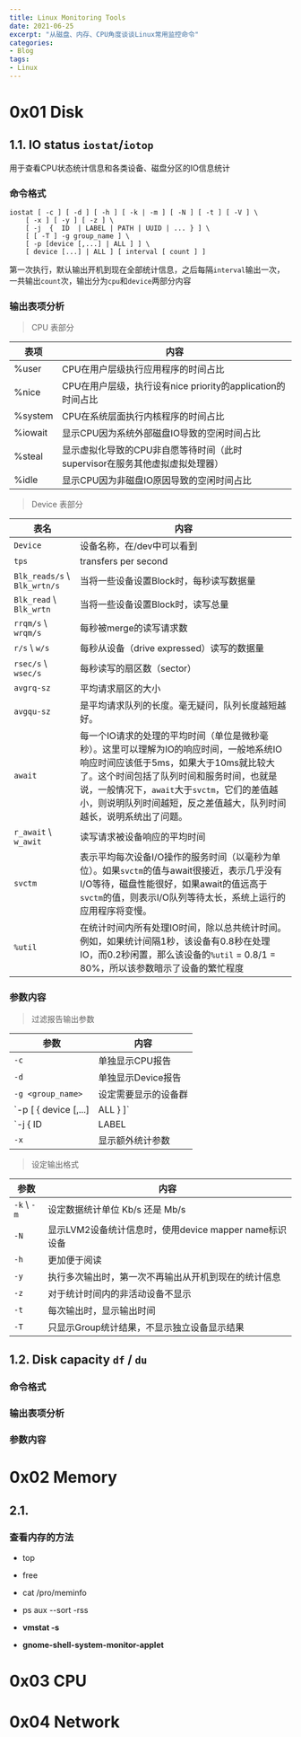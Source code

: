 ```yaml
---
title: Linux Monitoring Tools
date: 2021-06-25
excerpt: "从磁盘、内存、CPU角度谈谈Linux常用监控命令"
categories: 
- Blog
tags: 
- Linux
---
```


# 0x01 Disk

## 1.1. IO status `iostat`/`iotop`

用于查看CPU状态统计信息和各类设备、磁盘分区的IO信息统计

### 命令格式

```shell
iostat [ -c ] [ -d ] [ -h ] [ -k | -m ] [ -N ] [ -t ] [ -V ] \
	[ -x ] [ -y ] [ -z ] \
	[ -j  {  ID  | LABEL | PATH | UUID | ... } ] \
	[ [ -T ] -g group_name ] \
	[ -p [device [,...] | ALL ] ] \
	[ device [...] | ALL ] [ interval [ count ] ]
```

第一次执行，默认输出开机到现在全部统计信息，之后每隔`interval`输出一次，一共输出`count`次，输出分为`cpu`和`device`两部分内容

### 输出表项分析

> CPU 表部分

| 表项    | 内容                                                         |
| ------- | ------------------------------------------------------------ |
| %user   | CPU在用户层级执行应用程序的时间占比                          |
| %nice   | CPU在用户层级，执行设有nice priority的application的时间占比  |
| %system | CPU在系统层面执行内核程序的时间占比                          |
| %iowait | 显示CPU因为系统外部磁盘IO导致的空闲时间占比                  |
| %steal  | 显示虚拟化导致的CPU非自愿等待时间（此时supervisor在服务其他虚拟虚拟处理器） |
| %idle   | 显示CPU因为非磁盘IO原因导致的空闲时间占比                    |

> Device 表部分

| 表名                          | 内容                                                         |
| ----------------------------- | ------------------------------------------------------------ |
| `Device`                      | 设备名称，在/dev中可以看到                                   |
| `tps`                         | transfers per second                                         |
| `Blk_reads/s` \\ `Blk_wrtn/s` | 当将一些设备设置Block时，每秒读写数据量                      |
| `Blk_read` \ `Blk_wrtn`       | 当将一些设备设置Block时，读写总量                            |
| `rrqm/s` \\ `wrqm/s`          | 每秒被merge的读写请求数                                      |
| `r/s` \\ `w/s`                | 每秒从设备（drive expressed）读写的数据量                    |
| `rsec/s` \\ `wsec/s`          | 每秒读写的扇区数（sector）                                   |
| `avgrq-sz`                    | 平均请求扇区的大小                                           |
| `avgqu-sz`                    | 是平均请求队列的长度。毫无疑问，队列长度越短越好。           |
| `await`                       | 每一个IO请求的处理的平均时间（单位是微秒毫秒）。这里可以理解为IO的响应时间，一般地系统IO响应时间应该低于5ms，如果大于10ms就比较大了。这个时间包括了队列时间和服务时间，也就是说，一般情况下，`await`大于`svctm`，它们的差值越小，则说明队列时间越短，反之差值越大，队列时间越长，说明系统出了问题。 |
| `r_await` \\ `w_awit`         | 读写请求被设备响应的平均时间                                 |
| `svctm`                       | 表示平均每次设备I/O操作的服务时间（以毫秒为单位）。如果`svctm`的值与await很接近，表示几乎没有I/O等待，磁盘性能很好，如果await的值远高于`svctm`的值，则表示I/O队列等待太长，系统上运行的应用程序将变慢。 |
| `%util`                       | 在统计时间内所有处理IO时间，除以总共统计时间。例如，如果统计间隔1秒，该设备有0.8秒在处理IO，而0.2秒闲置，那么该设备的`%util` = 0.8/1 = 80%，所以该参数暗示了设备的繁忙程度 |

### 参数内容

> 过滤报告输出参数

| 参数                                    | 内容                           |
| --------------------------------------- | ------------------------------ |
| `-c`                                    | 单独显示CPU报告                |
| `-d`                                    | 单独显示Device报告             |
| `-g <group_name>`                       | 设定需要显示的设备群           |
| `-p [ { device [,...] | ALL } ]`        | 对于选定设备的不同分区单独显示 |
| `-j { ID | LABEL | PATH | UUID | ... }` | 设定需要显示的设备名           |
| `-x`                                    | 显示额外统计参数               |

> 设定输出格式

| 参数         | 内容                                                   |
| ------------ | ------------------------------------------------------ |
| `-k` \\ `-m` | 设定数据统计单位 Kb/s 还是 Mb/s                        |
| `-N`         | 显示LVM2设备统计信息时，使用device mapper name标识设备 |
| `-h`         | 更加便于阅读                                           |
| `-y`         | 执行多次输出时，第一次不再输出从开机到现在的统计信息   |
| `-z`         | 对于统计时间内的非活动设备不显示                       |
| `-t`         | 每次输出时，显示输出时间                               |
| `-T`         | 只显示Group统计结果，不显示独立设备显示结果            |

## 1.2. Disk capacity `df` / `du`

### 命令格式

### 输出表项分析

### 参数内容

# 0x02 Memory

## 2.1. 

### 查看内存的方法

- top
- free
- cat /pro/meminfo
- ps aux --sort -rss

- **vmstat -s**
- **gnome-shell-system-monitor-applet**

# 0x03 CPU

# 0x04 Network